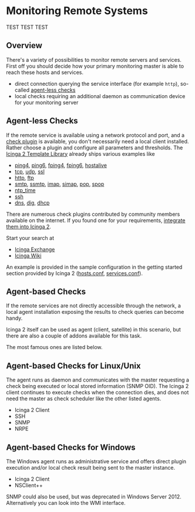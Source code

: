 # <a id="monitoring-remote-systems"></a> Monitoring Remote Systems

TEST TEST TEST

## <a id="monitoring-remote-systems-overview"></a> Overview

There's a variety of possibilities to monitor remote servers and services. First off you should
decide how your primary monitoring master is able to reach these hosts and services.

* direct connection querying the service interface (for example `http`), so-called [agent-less checks](10-monitoring-remote-systems.md#agent-less-checks)
* local checks requiring an additional daemon as communication device for your monitoring server

## <a id="agent-less-checks"></a> Agent-less Checks

If the remote service is available using a network protocol and port,
and a [check plugin](2-getting-started.md#setting-up-check-plugins) is available, you don't
necessarily need a local client installed. Rather choose a plugin and
configure all parameters and thresholds. The [Icinga 2 Template Library](7-icinga-template-library.md#icinga-template-library)
already ships various examples like

* [ping4](7-icinga-template-library.md#plugin-check-command-ping4), [ping6](7-icinga-template-library.md#plugin-check-command-ping6),
[fping4](7-icinga-template-library.md#plugin-check-command-fping4), [fping6](7-icinga-template-library.md#plugin-check-command-fping6), [hostalive](7-icinga-template-library.md#plugin-check-command-hostalive)
* [tcp](7-icinga-template-library.md#plugin-check-command-tcp), [udp](7-icinga-template-library.md#plugin-check-command-udp), [ssl](7-icinga-template-library.md#plugin-check-command-ssl)
* [http](7-icinga-template-library.md#plugin-check-command-http), [ftp](7-icinga-template-library.md#plugin-check-command-ftp)
* [smtp](7-icinga-template-library.md#plugin-check-command-smtp), [ssmtp](7-icinga-template-library.md#plugin-check-command-ssmtp),
[imap](7-icinga-template-library.md#plugin-check-command-imap), [simap](7-icinga-template-library.md#plugin-check-command-simap),
[pop](7-icinga-template-library.md#plugin-check-command-pop), [spop](7-icinga-template-library.md#plugin-check-command-spop)
* [ntp_time](7-icinga-template-library.md#plugin-check-command-ntp-time)
* [ssh](7-icinga-template-library.md#plugin-check-command-ssh)
* [dns](7-icinga-template-library.md#plugin-check-command-dns), [dig](7-icinga-template-library.md#plugin-check-command-dig), [dhcp](7-icinga-template-library.md#plugin-check-command-dhcp)

There are numerous check plugins contributed by community members available
on the internet. If you found one for your requirements, [integrate them into Icinga 2](3-monitoring-basics.md#command-plugin-integration).

Start your search at

* [Icinga Exchange](https://exchange.icinga.org)
* [Icinga Wiki](https://wiki.icinga.org)

An example is provided in the sample configuration in the getting started
section provided by Icinga 2 ([hosts.conf](4-configuring-icinga-2.md#hosts-conf), [services.conf](4-configuring-icinga-2.md#services-conf)).


## <a id="agent-based-checks"></a> Agent-based Checks

If the remote services are not directly accessible through the network, a
local agent installation exposing the results to check queries can
become handy.

Icinga 2 itself can be used as agent (client, satellite) in this scenario, but there
are also a couple of addons available for this task.

The most famous ones are listed below.

## <a id="agent-based-checks-linux-unix"></a> Agent-based Checks for Linux/Unix

The agent runs as daemon and communicates with the master requesting a check being executed
or local stored information (SNMP OID). The Icinga 2 client continues to execute checks
when the connection dies, and does not need the master as check scheduler like the other
listed agents.

* Icinga 2 Client
* SSH
* SNMP
* NRPE

## <a id="agent-based-checks-windows"></a> Agent-based Checks for Windows

The Windows agent runs as administrative service and offers direct plugin execution and/or
local check result being sent to the master instance.

* Icinga 2 Client
* NSClient++

SNMP could also be used, but was deprecated in Windows Server 2012. Alternatively you can
look into the WMI interface.


